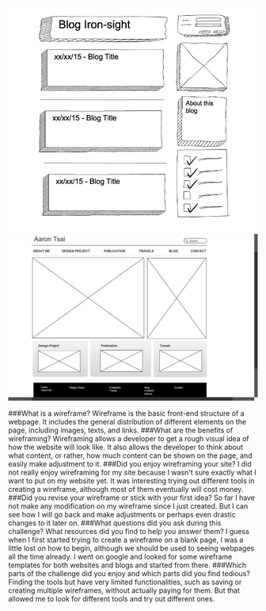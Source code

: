 ![Alt text](imgs/wireframe-blog-index.png)
![Alt text](imgs/wireframe-index.png)

###What is a wireframe?
  Wireframe is the basic front-end structure of a webpage. It includes the general distribution of different elements on the page, including images, texts, and links.
###What are the benefits of wireframing?
  Wireframing allows a developer to get a rough visual idea of how the website will look like. It also allows the developer to think about what content, or rather, how much content can be shown on the page, and easily make adjustment to it.
###Did you enjoy wireframing your site?
  I did not really enjoy wireframing for my site because I wasn't sure exactly what I want to put on my website yet. It was interesting trying out different tools in creating a wireframe, although most of them eventually will cost money.
###Did you revise your wireframe or stick with your first idea?
  So far I have not make any modification on my wireframe since I just created. But I can see how I will go back and make adjustments or perhaps even drastic changes to it later on.
###What questions did you ask during this challenge? What resources did you find to help you answer them?
  I guess when I first started trying to create a wireframe on a blank page, I was a little lost on how to begin, although we should be used to seeing webpages all the time already. I went on google and looked for some wireframe templates for both websites and blogs and started from there.
###Which parts of the challenge did you enjoy and which parts did you find tedious?
  Finding the tools but have very limited functionalities, such as saving or creating multiple wireframes, without actually paying for them. But that allowed me to look for different tools and try out different ones.
